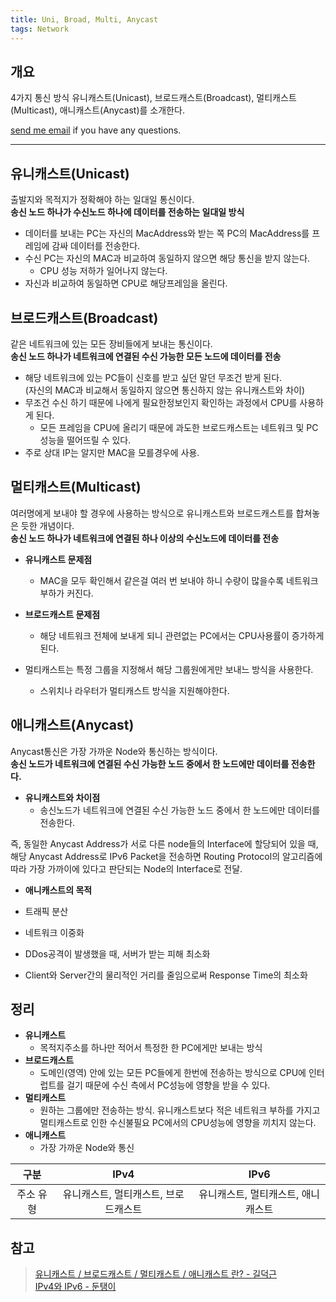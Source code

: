 ```yaml
---
title: Uni, Broad, Multi, Anycast
tags: Network
---
```


## 개요  

4가지 통신 방식 유니캐스트(Unicast), 브로드캐스트(Broadcast), 멀티캐스트(Multicast), 애니캐스트(Anycast)를 소개한다.  

[send me email](mailto:jewel7492@gmail.com) if you have any questions.

<!--more-->

---

## 유니캐스트(Unicast) 

출발지와 목적지가 정확해야 하는 일대일 통신이다.  
**송신 노드 하나가 수신노드 하나에 데이터를 전송하는 일대일 방식**

* 데이터를 보내는 PC는 자신의 MacAddress와 받는 쪽 PC의 MacAddress를 프레임에 감싸 데이터를 전송한다.
* 수신 PC는 자신의 MAC과 비교하여 동일하지 않으면 해당 통신을 받지 않는다.
    * CPU 성능 저하가 일어나지 않는다.
* 자신과 비교하여 동일하면 CPU로 해당프레임을 올린다.


## 브로드캐스트(Broadcast)  

같은 네트워크에 있는 모든 장비들에게 보내는 통신이다.  
**송신 노드 하나가 네트워크에 연결된 수신 가능한 모든 노드에 데이터를 전송**  

* 해당 네트워크에 있는 PC들이 신호를 받고 싶던 말던 무조건 받게 된다.  
(자신의 MAC과 비교해서 동일하지 않으면 통신하지 않는 유니캐스트와 차이)
* 무조건 수신 하기 때문에 나에게 필요한정보인지 확인하는 과정에서 CPU를 사용하게 된다.
    * 모든 프레임을 CPU에 올리기 때문에 과도한 브로드캐스트는 네트워크 및 PC 성능을 떨어뜨릴 수 있다.
* 주로 상대 IP는 알지만 MAC을 모를경우에 사용.

## 멀티캐스트(Multicast) 

여러명에게 보내야 할 경우에 사용하는 방식으로 유니캐스트와 브로드캐스트를 합쳐놓은 듯한 개념이다.  
**송신 노드 하나가 네트워크에 연결된 하나 이상의 수신노드에 데이터를 전송**

* **유니캐스트 문제점**
    * MAC을 모두 확인해서 같은걸 여러 번 보내야 하니 수량이 많을수록 네트워크 부하가 커진다.
* **브로드캐스트 문제점**
    * 해당 네트워크 전체에 보내게 되니 관련없는 PC에서는 CPU사용률이 증가하게 된다.

* 멀티캐스트는 특정 그룹을 지정해서 해당 그룹원에게만 보내느 방식을 사용한다.
    * 스위치나 라우터가 멀티캐스트 방식을 지원해야한다.

## 애니캐스트(Anycast)  

Anycast통신은 가장 가까운 Node와 통신하는 방식이다.  
**송신 노드가 네트워크에 연결된 수신 가능한 노드 중에서 한 노드에만 데이터를 전송한다.**  

* **유니캐스트와 차이점**
    * 송신노드가 네트워크에 연결된 수신 가능한 노드 중에서 한 노드에만 데이터를 전송한다.

즉, 동일한 Anycast Address가 서로 다른 node들의 Interface에 할당되어 있을 때, 해당 Anycast Address로 IPv6 Packet을 전송하면 Routing Protocol의 알고리즘에 따라 가장 가까이에 있다고 판단되는 Node의 Interface로 전달.

* **애니캐스트의 목적**

* 트래픽 분산
* 네트워크 이중화
* DDos공격이 발생했을 때, 서버가 받는 피해 최소화
* Client와 Server간의 물리적인 거리를 줄임으로써 Response Time의 최소화

## 정리

* **유니캐스트** 
    * 목적지주소를 하나만 적어서 특정한 한 PC에게만 보내는 방식
* **브로드캐스트**
    * 도메인(영역) 안에 있는 모든 PC들에게 한번에 전송하는 방식으로 CPU에 인터럽트를 걸기 때문에 수신 측에서 PC성능에 영향을 받을 수 있다.
* **멀티캐스트**
    * 원하는 그룹에만 전송하는 방식. 유니캐스트보다 적은 네트워크 부하를 가지고 멀티캐스트로 인한 수신불필요 PC에서의 CPU성능에 영향을 끼치지 않는다.
* **애니캐스트**
    * 가장 가까운 Node와 통신

|구분|IPv4|IPv6|  
|:---:|:---:|:---:|
|주소 유형|유니캐스트, 멀티캐스트, 브로드캐스트|유니캐스트, 멀티캐스트, 애니캐스트|

## 참고

> [유니캐스트 / 브로드캐스트 / 멀티캐스트 / 애니캐스트 란? - 길덕근](https://togll.tistory.com/42)  
> [IPv4와 IPv6 - 둔탱이](https://ensxoddl.tistory.com/164)